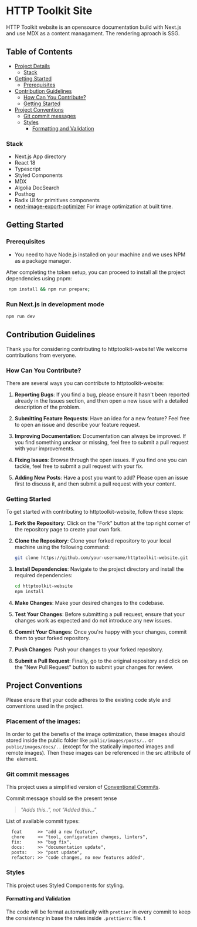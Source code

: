 # HTTP Toolkit Site
HTTP Toolkit website is an opensource documentation build with Next.js and use MDX as a content managament. The rendering aproach is SSG.

## Table of Contents

- [Project Details](#project-details)
  - [Stack](#stack)
- [Getting Started](#getting-started)
  - [Prerequisites](#prerequisites)
- [Contribution Guidelines](#contribution-guidelines)
  - [How Can You Contribute?](#how-can-you-contribute)
  - [Getting Started](#getting-started-1)
- [Project Conventions](#project-conventions)
  - [Git commit messages](#git-commit-messages)
  - [Styles](#styles)
    - [Formatting and Validation](#formatting-and-validation)

### Stack

- Next.js App directory
- React 18
- Typescript
- Styled Components
- MDX
- Algolia DocSearch
- Posthog
- Radix UI for primitives components
- [next-image-export-optimizer](https://github.com/Niels-IO/next-image-export-optimizer) For image optimization at built time.

## Getting Started

### Prerequisites

- You need to have Node.js installed on your machine and we uses NPM as a package manager.

After completing the token setup, you can proceed to install all the project dependencies using pnpm:

```bash
 npm install && npm run prepare;
```

### Run Next.js in development mode

```bash
npm run dev
```

## Contribution Guidelines

Thank you for considering contributing to httptoolkit-website! We welcome contributions from everyone.

### How Can You Contribute?

There are several ways you can contribute to httptoolkit-website:

1. **Reporting Bugs**: If you find a bug, please ensure it hasn't been reported already in the Issues section, and then open a new issue with a detailed description of the problem.

2. **Submitting Feature Requests**: Have an idea for a new feature? Feel free to open an issue and describe your feature request.

3. **Improving Documentation**: Documentation can always be improved. If you find something unclear or missing, feel free to submit a pull request with your improvements.

4. **Fixing Issues**: Browse through the open issues. If you find one you can tackle, feel free to submit a pull request with your fix.

5. **Adding New Posts**: Have a post you want to add? Please open an issue first to discuss it, and then submit a pull request with your content.

### Getting Started

To get started with contributing to httptoolkit-website, follow these steps:

1. **Fork the Repository**: Click on the "Fork" button at the top right corner of the repository page to create your own fork.
2. **Clone the Repository**: Clone your forked repository to your local machine using the following command:

    ``` bash
    git clone https://github.com/your-username/httptoolkit-website.git
    ```

3. **Install Dependencies**: Navigate to the project directory and install the required dependencies:

    ```bash
    cd httptoolkit-website
    npm install
    ```
4. **Make Changes**: Make your desired changes to the codebase.
5. **Test Your Changes**: Before submitting a pull request, ensure that your changes work as expected and do not introduce any new issues.
6. **Commit Your Changes**: Once you're happy with your changes, commit them to your forked repository.
7. **Push Changes**: Push your changes to your forked repository.
8. **Submit a Pull Request**: Finally, go to the original repository and click on the "New Pull Request" button to submit your changes for review.

## Project Conventions

Please ensure that your code adheres to the existing code style and conventions used in the project.

### Placement of the images:

In order to get the benefis of the image optimization, these images should stored inside the public folder like `public/images/posts/..` or `public/images/docs/..` (except for the statically imported images and remote images). Then these images can be referenced in the src attribute of the <Image /> element.


### Git commit messages

This project uses a simplified version of [Conventional Commits](https://www.conventionalcommits.org/en/v1.0.0/).

Commit message should se the present tense

> _"Adds this..", not "Added this..."_

List of available commit types:

```
  feat      >> "add a new feature",
  chore     >> "tool, configuration changes, linters",
  fix:      >> "bug fix",
  docs:     >> "documentation update",
  posts:    >> "post update",
  refactor: >> "code changes, no new features added",
```

### Styles

This project uses Styled Components for styling.

#### Formatting and Validation

The code will be format automatically with `prettier` in every commit to keep the consistency in base the rules inside `.prettierrc` file. t
